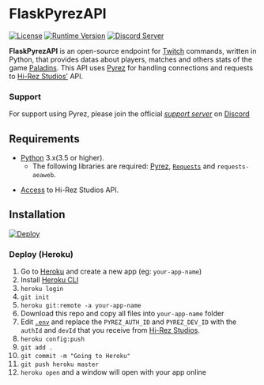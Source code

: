 # FlaskPyrezAPI
[![License](https://img.shields.io/github/license/luissilva1044894/FlaskPyrezAPI.svg?style=plastic&logoWidth=10)](./LICENSE "FlaskPyrezAPI LICENSE")
[![Runtime Version](https://img.shields.io/pypi/pyversions/pyrez.svg?style=plastic&logo=python&logoWidth=10)](https://pypi.org/project/pyrez "Python Runtime Versions")
[![Discord Server](https://img.shields.io/discord/549020573846470659.svg?style=plastic&logo=discord&logoWidth=10)](https://discord.gg/XkydRPS "Pyrez - Discord Server")

**FlaskPyrezAPI** is an open-source endpoint for [Twitch](https://twitch.tv "Twitch") commands, written in Python, that provides datas about players, matches and others stats of the game [Paladins](https://paladins.com "Paladins Game"). This API uses [Pyrez](https://github.com/luissilva1044894/Pyrez "Pyrez Repo") for handling connections and requests to [Hi-Rez Studios'](https://www.hirezstudios.com) API.

### Support
For support using Pyrez, please join the official [*support server*](
https://discord.gg/XkydRPS "Support Server on Discord") on [Discord](https://discordapp.com/ "Discord App")

## Requirements
* [Python](http://python.org "Python.org") 3.x(3.5 or higher).
    * The following libraries are required: [Pyrez](https://github.com/luissilva1044894/Pyrez "Pyrez repo"), [`Requests`](https://pypi.org/project/requests "requests") and `requests-aeaweb`.
- [Access](https://fs12.formsite.com/HiRez/form48/secure_index.html "Form access to Hi-Rez API") to Hi-Rez Studios API.

## Installation
[![Deploy](https://www.herokucdn.com/deploy/button.svg)](https://heroku.com/deploy?template=https://github.com/luissilva1044894/FlaskPyrezAPI/tree/master)

### Deploy (Heroku)
1. Go to [Heroku](https://id.heroku.com/login) and create a new app (eg: `your-app-name`)
2. Install [Heroku CLI](https://devcenter.heroku.com/articles/heroku-cli)
3. `heroku login`
4. `git init`
5. `heroku git:remote -a your-app-name`
6. Download this repo and copy all files into `your-app-name` folder
7. Edit [`.env`](./.env) and replace the `PYREZ_AUTH_ID` and `PYREZ_DEV_ID` with the `authId` and `devId` that you receive from [Hi-Rez Studios](https://fs12.formsite.com/HiRez/form48/secure_index.html).
8. `heroku config:push`
9. `git add .`
10. `git commit -m "Going to Heroku"`
11. `git push heroku master`
12. `heroku open` and a window will open with your app online
